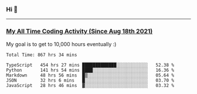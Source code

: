 ### Hi 🙂

---

### <a href="https://wakatime.com/@Eroxl">My All Time Coding Activity (Since Aug 18th 2021)</a>
My goal is to get to 10,000 hours eventually :)
<!--START_SECTION:waka-->

```text
Total Time: 867 hrs 34 mins

TypeScript   454 hrs 27 mins █████████████░░░░░░░░░░░░   52.38 %
Python       141 hrs 54 mins ████░░░░░░░░░░░░░░░░░░░░░   16.36 %
Markdown     48 hrs 56 mins  █▒░░░░░░░░░░░░░░░░░░░░░░░   05.64 %
JSON         32 hrs 6 mins   █░░░░░░░░░░░░░░░░░░░░░░░░   03.70 %
JavaScript   28 hrs 46 mins  ▓░░░░░░░░░░░░░░░░░░░░░░░░   03.32 %
```

<!--END_SECTION:waka-->
